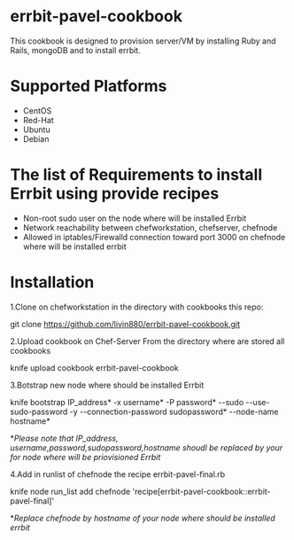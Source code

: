 # errbit-pavel-cookbook

  This cookbook is designed to provision server/VM by installing Ruby and Rails, mongoDB and to install errbit.

# Supported Platforms
- CentOS  
- Red-Hat  
- Ubuntu  
- Debian 

# The list of Requirements to install Errbit using provide recipes

* Non-root sudo user on the node where will be installed Errbit  
* Network reachability between chefworkstation, chefserver, chefnode  
* Allowed in iptables/Firewalld connection toward port 3000 on chefnode where will be installed errbit  

# Installation

1.Clone on chefworkstation in the directory with cookbooks this repo:      


  git clone https://github.com/livin880/errbit-pavel-cookbook.git  

2.Upload cookbook on Chef-Server From the directory where are stored all cookbooks         


  knife upload cookbook errbit-pavel-cookbook  


3.Botstrap new node where should be installed Errbit


  knife bootstrap IP_address* -x username* -P password* --sudo --use-sudo-password -y --connection-password sudopassword* --node-name hostname*


**Please note that IP_address, username,password,sudopassword,hostname shoudl be replaced by your for node where will be priovisioned Errbit* 


4.Add in runlist of chefnode the recipe errbit-pavel-final.rb  


  knife node run_list add chefnode 'recipe[errbit-pavel-cookbook::errbit-pavel-final]'


**Replace chefnode by hostname of your node where should be installed errbit*




